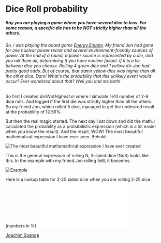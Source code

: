 # Dice Roll probability #
##### Say you are playing a game where you have several dice to toss. For some reason, a specific die has to be NOT strictly higher than all the others. #####
###### So, I was playing the board game [Energy Empire](https://boardgamegeek.com/boardgame/176734/manhattan-project-energy-empire). My friend Jon had gone for one nuclear power rector and several environment-friendly sources of power. At the end of a round, a power source is represented by a die, and you roll them all, determining if you have nuclear fallout. If it is a tie between dice you choose. Rolling 4 green dice and 1 yellow die Jon had pretty good odds. But of course, that damn yellow dice was higher than all the other dice. Darn! What's the probability that this unlikely event would occur? Ever wondered about that? Well you and me both! ######

So first I created _die1NotHighest.m_ where I simulate 1e10 number of 2-6 dice rolls. And logged if the first die was strictly higher than all the others. So my friend Jon, which rolled 5 dice, managed to get the undesired result at the probability of 12.59%.

But then the real magic started. The next day I sat down and did the math. I calculated the probability as a probabilistic expression (which is a lot easier when you know the result). And the result, WOW! The most beautiful mathematical expression I have ever seen. Behold:

![](Images/general.png "The most beautiful mathemathical expression I have ever created")

This is the general expression of rolling N, S-sided dice (NdS) looks like this. In the example with my friend Jon rolling 5d6, it becomes:

![](Images/example.png "Example")

Here is a lookup table for 2-20 sided dice when you are rolling 2-25 dice (numbers in %).
![](markdown/table.md "How bad luck did you really have?")

[Joachim Spange](https://www.linkedin.com/in/joachimspange/)
